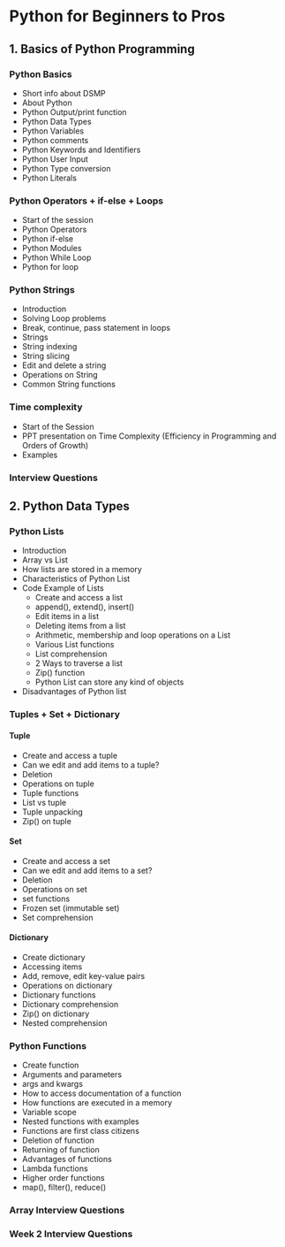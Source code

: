 # Python for Beginners to Pros

## 1. Basics of Python Programming

### Python Basics
- Short info about DSMP
- About Python
- Python Output/print function
- Python Data Types
- Python Variables
- Python comments
- Python Keywords and Identifiers
- Python User Input
- Python Type conversion
- Python Literals

### Python Operators + if-else + Loops
- Start of the session
- Python Operators
- Python if-else
- Python Modules
- Python While Loop
- Python for loop

### Python Strings
- Introduction
- Solving Loop problems
- Break, continue, pass statement in loops
- Strings
- String indexing
- String slicing
- Edit and delete a string
- Operations on String
- Common String functions

### Time complexity
- Start of the Session
- PPT presentation on Time Complexity (Efficiency in Programming and Orders of Growth)
- Examples

### Interview Questions

## 2. Python Data Types

### Python Lists
- Introduction
- Array vs List
- How lists are stored in a memory
- Characteristics of Python List
- Code Example of Lists
  - Create and access a list
  - append(), extend(), insert()
  - Edit items in a list
  - Deleting items from a list
  - Arithmetic, membership and loop operations on a List
  - Various List functions
  - List comprehension
  - 2 Ways to traverse a list
  - Zip() function
  - Python List can store any kind of objects
- Disadvantages of Python list

### Tuples + Set + Dictionary

#### Tuple
- Create and access a tuple
- Can we edit and add items to a tuple?
- Deletion
- Operations on tuple
- Tuple functions
- List vs tuple
- Tuple unpacking
- Zip() on tuple

#### Set
- Create and access a set
- Can we edit and add items to a set?
- Deletion
- Operations on set
- set functions
- Frozen set (immutable set)
- Set comprehension

#### Dictionary
- Create dictionary
- Accessing items
- Add, remove, edit key-value pairs
- Operations on dictionary
- Dictionary functions
- Dictionary comprehension
- Zip() on dictionary
- Nested comprehension

### Python Functions
- Create function
- Arguments and parameters
- args and kwargs
- How to access documentation of a function
- How functions are executed in a memory
- Variable scope
- Nested functions with examples
- Functions are first class citizens
- Deletion of function
- Returning of function
- Advantages of functions
- Lambda functions
- Higher order functions
- map(), filter(), reduce()

### Array Interview Questions

### Week 2 Interview Questions
